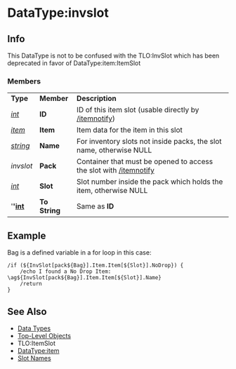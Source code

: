 # DataType:invslot

## Info

This DataType is not to be confused with the TLO:InvSlot which has been deprecated in favor of DataType:item:ItemSlot

### Members

|  |  |  |
| :--- | :--- | :--- |
| **Type** | **Member** | **Description** |
| [_int_](datatype-int.md) | **ID** | ID of this item slot \(usable directly by [/itemnotify](../../commands/slash-commands/itemnotify.md)\) |
| [_item_](datatype-item.md) | **Item** | Item data for the item in this slot |
| [_string_](datatype-string.md) | **Name** | For inventory slots not inside packs, the slot name, otherwise NULL |
| _invslot_ | **Pack** | Container that must be opened to access the slot with [/itemnotify](../../commands/slash-commands/itemnotify.md) |
| [_int_](datatype-int.md) | **Slot** | Slot number inside the pack which holds the item, otherwise NULL |
| '**'**[**int**](datatype-int.md) | **To String** | Same as **ID** |

## Example

Bag is a defined variable in a for loop in this case:

```text
/if (${InvSlot[pack${Bag}].Item.Item[${Slot}].NoDrop}) {
    /echo I found a No Drop Item: \ag${InvSlot[pack${Bag}].Item.Item[${Slot}].Name}
    /return
}
```

## See Also

* [Data Types](./)
* [Top-Level Objects](../top-level-objects/)
* TLO:ItemSlot
* [DataType:item](datatype-item.md)
* [Slot Names](../../general-information/slot-names.md)

